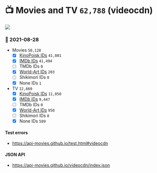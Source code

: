 # :tv: Movies and TV `62,788` (videocdn)

<a href="https://API-Movies.github.io"><img src="https://API-Movies.github.io/banner.png?cache"></a>

### :date: 2021-08-28
- Movies `50,128`
  - [x] <a href="https://API-Movies.github.io/videocdn/movie_kinopoisk_ids.json">KinoPoisk IDs</a> `41,801`
  - [x] <a href="https://API-Movies.github.io/videocdn/movie_imdb_ids.json">IMDb IDs</a> `41,494`
  - [ ] TMDb IDs `0`
  - [x] <a href="https://API-Movies.github.io/videocdn/movie_world_art_ids.json">World-Art IDs</a> `203`
  - [ ] Shikimori IDs `0`
  - [x] None IDs `1`
- TV `12,660`
  - [x] <a href="https://API-Movies.github.io/videocdn/tv_kinopoisk_ids.json">KinoPoisk IDs</a> `11,050`
  - [x] <a href="https://API-Movies.github.io/videocdn/tv_imdb_ids.json">IMDb IDs</a> `9,447`
  - [ ] TMDb IDs `0`
  - [x] <a href="https://API-Movies.github.io/videocdn/tv_world_art_ids.json">World-Art IDs</a> `950`
  - [ ] Shikimori IDs `0`
  - [x] None IDs `589`
#### Test errors
- <a href='https://api-movies.github.io/test.html#videocdn'>https://api-movies.github.io/test.html#videocdn</a>
#### JSON API
- <a href='https://api-movies.github.io/videocdn/index.json'>https://api-movies.github.io/videocdn/index.json</a>
